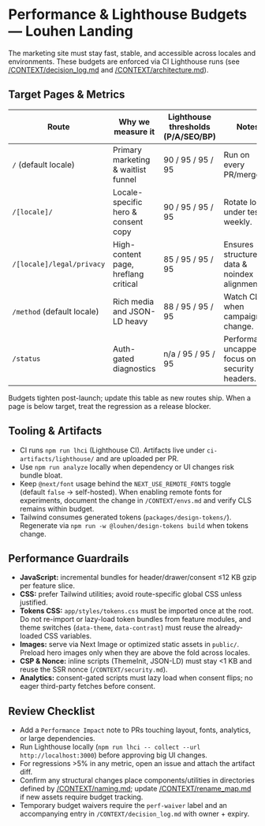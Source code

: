 # Performance & Lighthouse Budgets — Louhen Landing

The marketing site must stay fast, stable, and accessible across locales and environments. These budgets are enforced via CI Lighthouse runs (see [/CONTEXT/decision_log.md](decision_log.md) and [/CONTEXT/architecture.md](architecture.md)).

## Target Pages & Metrics

| Route | Why we measure it | Lighthouse thresholds (P/A/SEO/BP) | Notes |
| --- | --- | --- | --- |
| `/` (default locale) | Primary marketing & waitlist funnel | 90 / 95 / 95 / 95 | Run on every PR/merge. |
| `/[locale]/` | Locale-specific hero & consent copy | 90 / 95 / 95 / 95 | Rotate locale under test weekly. |
| `/[locale]/legal/privacy` | High-content page, hreflang critical | 85 / 95 / 95 / 95 | Ensures structured data & noindex alignment. |
| `/method` (default locale) | Rich media and JSON-LD heavy | 88 / 95 / 95 / 95 | Watch CLS when campaigns change. |
| `/status` | Auth-gated diagnostics | n/a / 95 / 95 / 95 | Performance uncapped; focus on security headers. |

Budgets tighten post-launch; update this table as new routes ship. When a page is below target, treat the regression as a release blocker.

## Tooling & Artifacts
- CI runs `npm run lhci` (Lighthouse CI). Artifacts live under `ci-artifacts/lighthouse/` and are uploaded per PR.
- Use `npm run analyze` locally when dependency or UI changes risk bundle bloat.
- Keep `@next/font` usage behind the `NEXT_USE_REMOTE_FONTS` toggle (default `false` → self-hosted). When enabling remote fonts for experiments, document the change in `/CONTEXT/envs.md` and verify CLS remains within budget.
- Tailwind consumes generated tokens (`packages/design-tokens/`). Regenerate via `npm run -w @louhen/design-tokens build` when tokens change.

## Performance Guardrails
- **JavaScript:** incremental bundles for header/drawer/consent ≤12 KB gzip per feature slice.
- **CSS:** prefer Tailwind utilities; avoid route-specific global CSS unless justified.
- **Tokens CSS:** `app/styles/tokens.css` must be imported once at the root. Do not re-import or lazy-load token bundles from feature modules, and theme switches (`data-theme`, `data-contrast`) must reuse the already-loaded CSS variables.
- **Images:** serve via Next Image or optimized static assets in `public/`. Preload hero images only when they are above the fold across locales.
- **CSP & Nonce:** inline scripts (ThemeInit, JSON-LD) must stay <1 KB and reuse the SSR nonce (`/CONTEXT/security.md`).
- **Analytics:** consent-gated scripts must lazy load when consent flips; no eager third-party fetches before consent.

## Review Checklist
- Add a `Performance Impact` note to PRs touching layout, fonts, analytics, or large dependencies.
- Run Lighthouse locally (`npm run lhci -- collect --url http://localhost:3000`) before approving big UI changes.
- For regressions >5% in any metric, open an issue and attach the artifact diff.
- Confirm any structural changes place components/utilities in directories defined by [/CONTEXT/naming.md](naming.md); update [/CONTEXT/rename_map.md](rename_map.md) if new assets require budget tracking.
- Temporary budget waivers require the `perf-waiver` label and an accompanying entry in `/CONTEXT/decision_log.md` with owner + expiry.
